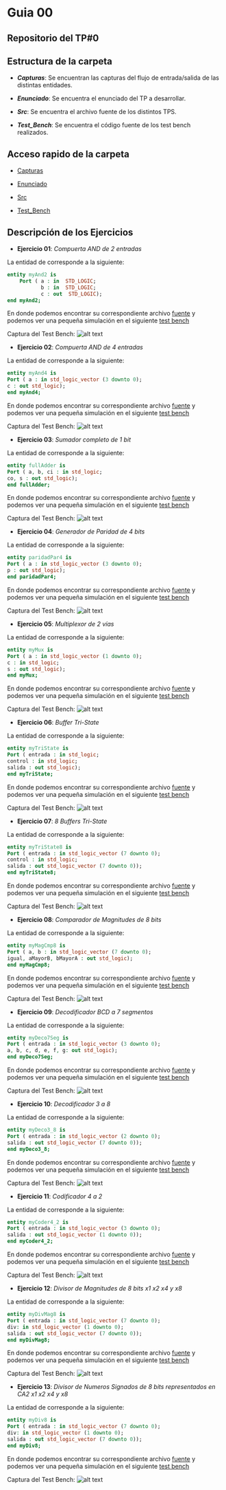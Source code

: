 # Guia 00

## Repositorio del TP#0

## Estructura de la carpeta

* ***Capturas***: Se encuentran las capturas del flujo de entrada/salida de las distintas entidades.

* ***Enunciado***: Se encuentra el enunciado del TP a desarrollar.

* ***Src***: Se encuentra el archivo fuente de los distintos TPS.

* ***Test_Bench***: Se encuentra el código fuente de los test bench realizados.

## Acceso rapido de la carpeta

* [Capturas](/guia00/capturas/)

* [Enunciado](/guia00/enunciado/guiaDeClase00.pdf)

* [Src](/guia00/src/)

* [Test_Bench](/guia00/test_bench/)

## Descripción de los Ejercicios

* **Ejercicio 01**: *Compuerta AND de 2 entradas*

La entidad de corresponde a la siguiente: 

```vhdl
entity myAnd2 is
    Port ( a : in  STD_LOGIC;
           b : in  STD_LOGIC;
           c : out  STD_LOGIC);
end myAnd2;
```
En donde podemos encontrar su correspondiente archivo [fuente](/guia00/src/guiaDeClase00_01.vhd) y podemos ver una pequeña simulación en el siguiente [test bench](/guia00/test_bench/guiaDeClase00_01_tb.vhd)

Captura del Test Bench:
![alt text]( https://github.com/nicoriostaurasi/TD1_UTN_FRBA/blob/master/guia00/capturas/screenguiaDeClase00_01_tb.png?raw=true "Logo Title Text 1")

* **Ejercicio 02**: *Compuerta AND de 4 entradas*

La entidad de corresponde a la siguiente: 

```vhdl
entity myAnd4 is
Port ( a : in std_logic_vector (3 downto 0);
c : out std_logic);
end myAnd4;

```
En donde podemos encontrar su correspondiente archivo [fuente](/guia00/src/guiaDeClase00_02.vhd) y podemos ver una pequeña simulación en el siguiente [test bench](/guia00/test_bench/guiaDeClase00_02_tb.vhd)

Captura del Test Bench:
![alt text]( https://github.com/nicoriostaurasi/TD1_UTN_FRBA/blob/master/guia00/capturas/screenguiaDeClase00_02_tb.PNG?raw=true "Logo Title Text 1")

* **Ejercicio 03**: *Sumador completo de 1 bit*

La entidad de corresponde a la siguiente: 

```vhdl
entity fullAdder is
Port ( a, b, ci : in std_logic;
co, s : out std_logic);
end fullAdder;
```
En donde podemos encontrar su correspondiente archivo [fuente](/guia00/src/guiaDeClase00_03.vhd) y podemos ver una pequeña simulación en el siguiente [test bench](/guia00/test_bench/guiaDeClase00_03_tb.vhd)

Captura del Test Bench:
![alt text]( https://github.com/nicoriostaurasi/TD1_UTN_FRBA/blob/master/guia00/capturas/screenguiaDeClase00_03_tb.PNG?raw=true "Logo Title Text 1")

* **Ejercicio 04**: *Generador de Paridad de 4 bits*

La entidad de corresponde a la siguiente: 

```vhdl
entity paridadPar4 is
Port ( a : in std_logic_vector (3 downto 0);
p : out std_logic);
end paridadPar4;
```

En donde podemos encontrar su correspondiente archivo [fuente](/guia00/src/guiaDeClase00_04.vhd) y podemos ver una pequeña simulación en el siguiente [test bench](/guia00/test_bench/guiaDeClase00_04_tb.vhd)

Captura del Test Bench:
![alt text]( https://github.com/nicoriostaurasi/TD1_UTN_FRBA/blob/master/guia00/capturas/screenguiaDeClase00_04_tb.PNG?raw=true "Logo Title Text 1")


* **Ejercicio 05**: *Multiplexor de 2 vías*

La entidad de corresponde a la siguiente: 

```vhdl
entity myMux is
Port ( a : in std_logic_vector (1 downto 0);
c : in std_logic;
s : out std_logic);
end myMux;
```

En donde podemos encontrar su correspondiente archivo [fuente](/guia00/src/guiaDeClase00_05.vhd) y podemos ver una pequeña simulación en el siguiente [test bench](/guia00/test_bench/guiaDeClase00_05_tb.vhd)

Captura del Test Bench:
![alt text]( https://github.com/nicoriostaurasi/TD1_UTN_FRBA/blob/master/guia00/capturas/screenguiaDeClase00_05_tb.PNG?raw=true "Logo Title Text 1")

* **Ejercicio 06**: *Buffer Tri-State*

La entidad de corresponde a la siguiente: 

```vhdl
entity myTriState is
Port ( entrada : in std_logic;
control : in std_logic;
salida : out std_logic);
end myTriState;
```

En donde podemos encontrar su correspondiente archivo [fuente](/guia00/src/guiaDeClase00_06.vhd) y podemos ver una pequeña simulación en el siguiente [test bench](/guia00/test_bench/guiaDeClase00_06_tb.vhd)

Captura del Test Bench:
![alt text]( https://github.com/nicoriostaurasi/TD1_UTN_FRBA/blob/master/guia00/capturas/screenguiaDeClase00_06_tb.PNG?raw=true "Logo Title Text 1")

* **Ejercicio 07**: *8 Buffers Tri-State*

La entidad de corresponde a la siguiente: 

```vhdl
entity myTriState8 is
Port ( entrada : in std_logic_vector (7 downto 0);
control : in std_logic;
salida : out std_logic_vector (7 downto 0));
end myTriState8;
```

En donde podemos encontrar su correspondiente archivo [fuente](/guia00/src/guiaDeClase00_07.vhd) y podemos ver una pequeña simulación en el siguiente [test bench](/guia00/test_bench/guiaDeClase00_07_tb.vhd)

Captura del Test Bench:
![alt text]( https://github.com/nicoriostaurasi/TD1_UTN_FRBA/blob/master/guia00/capturas/screenguiaDeClase00_07.PNG?raw=true "Logo Title Text 1")

* **Ejercicio 08**: *Comparador de Magnitudes de 8 bits*

La entidad de corresponde a la siguiente: 

```vhdl
entity myMagCmp8 is
Port ( a, b : in std_logic_vector (7 downto 0);
igual, aMayorB, bMayorA : out std_logic);
end myMagCmp8;
```

En donde podemos encontrar su correspondiente archivo [fuente](/guia00/src/guiaDeClase00_08.vhd) y podemos ver una pequeña simulación en el siguiente [test bench](/guia00/test_bench/guiaDeClase00_08_tb.vhd)

Captura del Test Bench:
![alt text]( https://github.com/nicoriostaurasi/TD1_UTN_FRBA/blob/master/guia00/capturas/screenguiaDeClase00_08_tb.PNG?raw=true "Logo Title Text 1")

* **Ejercicio 09**: *Decodificador BCD a 7 segmentos*

La entidad de corresponde a la siguiente: 

```vhdl
entity myDeco7Seg is
Port ( entrada : in std_logic_vector (3 downto 0);
a, b, c, d, e, f, g: out std_logic);
end myDeco7Seg;
```

En donde podemos encontrar su correspondiente archivo [fuente](/guia00/src/guiaDeClase00_09.vhd) y podemos ver una pequeña simulación en el siguiente [test bench](/guia00/test_bench/guiaDeClase00_09_tb.vhd)

Captura del Test Bench:
![alt text]( https://github.com/nicoriostaurasi/TD1_UTN_FRBA/blob/master/guia00/capturas/screenguiaDeClase00_09_tb.PNG?raw=true "Logo Title Text 1")

* **Ejercicio 10**: *Decodificador 3 a 8*

La entidad de corresponde a la siguiente: 

```vhdl
entity myDeco3_8 is
Port ( entrada : in std_logic_vector (2 downto 0);
salida : out std_logic_vector (7 downto 0));
end myDeco3_8;
```

En donde podemos encontrar su correspondiente archivo [fuente](/guia00/src/guiaDeClase00_10.vhd) y podemos ver una pequeña simulación en el siguiente [test bench](/guia00/test_bench/guiaDeClase00_10_tb.vhd)

Captura del Test Bench:
![alt text]( https://github.com/nicoriostaurasi/TD1_UTN_FRBA/blob/master/guia00/capturas/screenguiaDeClase00_10_tb.PNG?raw=true "Logo Title Text 1")

* **Ejercicio 11**: *Codificador 4 a 2*
  
La entidad de corresponde a la siguiente: 

```vhdl
entity myCoder4_2 is
Port ( entrada : in std_logic_vector (3 downto 0);
salida : out std_logic_vector (1 downto 0));
end myCoder4_2;
```

En donde podemos encontrar su correspondiente archivo [fuente](/guia00/src/guiaDeClase00_11.vhd) y podemos ver una pequeña simulación en el siguiente [test bench](/guia00/test_bench/guiaDeClase00_11_tb.vhd)

Captura del Test Bench:
![alt text]( https://github.com/nicoriostaurasi/TD1_UTN_FRBA/blob/master/guia00/capturas/screenguiaDeClase00_11_tb.PNG?raw=true "Logo Title Text 1")

* **Ejercicio 12**: *Divisor de Magnitudes de 8 bits x1 x2 x4 y x8*

La entidad de corresponde a la siguiente: 

```vhdl
entity myDivMag8 is
Port ( entrada : in std_logic_vector (7 downto 0);
div: in std_logic_vector (1 downto 0);
salida : out std_logic_vector (7 downto 0));
end myDivMag8;
```

En donde podemos encontrar su correspondiente archivo [fuente](/guia00/src/guiaDeClase00_12.vhd) y podemos ver una pequeña simulación en el siguiente [test bench](/guia00/test_bench/guiaDeClase00_12_tb.vhd)

Captura del Test Bench:
![alt text]( https://github.com/nicoriostaurasi/TD1_UTN_FRBA/blob/master/guia00/capturas/screenguiaDeClase00_12_tb.PNG?raw=true "Logo Title Text 1")


* **Ejercicio 13**: *Divisor de Numeros Signados de 8 bits representados en CA2 x1 x2 x4 y x8*

La entidad de corresponde a la siguiente: 

```vhdl
entity myDiv8 is
Port ( entrada : in std_logic_vector (7 downto 0);
div: in std_logic_vector (1 downto 0);
salida : out std_logic_vector (7 downto 0));
end myDiv8;
```

En donde podemos encontrar su correspondiente archivo [fuente](/guia00/src/guiaDeClase00_13.vhd) y podemos ver una pequeña simulación en el siguiente [test bench](/guia00/test_bench/guiaDeClase00_13_tb.vhd)

Captura del Test Bench:
![alt text]( https://github.com/nicoriostaurasi/TD1_UTN_FRBA/blob/master/guia00/capturas/screenguiaDeClase00_13_tb.PNG?raw=true "Logo Title Text 1")


